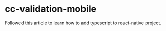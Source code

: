 # cc-validation-mobile

Followed [this](https://medium.com/@dai_shi/creating-a-minimal-expo-react-native-project-with-typescript-and-jest-5979ab8d7c15) article to learn how to add typescript to react-native project.

